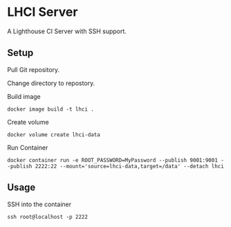 # LHCI Server
A Lighthouse CI Server with SSH support.

## Setup

Pull Git repository. 

Change directory to repostory. 

Build image

````shell
docker image build -t lhci .
````

Create volume

````shell
docker volume create lhci-data
````

Run Container

````shell
docker container run -e ROOT_PASSWORD=MyPassword --publish 9001:9001 --publish 2222:22 --mount='source=lhci-data,target=/data' --detach lhci
```` 

## Usage

SSH into the container

````shell
ssh root@localhost -p 2222
````